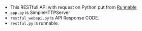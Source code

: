 * This RESTfull API with request on Python put from [Runnable](http://code.runnable.com/UqqYPSGIpqAeAAPc/how-to-use-restful-api-with-requests-for-python)
* `app.py` is SimpleHTTPServer
* `restful_webapi.py` is API Response CODE.
* `restful.py` is runnable.

